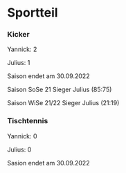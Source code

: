 # Sportteil

### Kicker

Yannick:    2

Julius:     1

Saison endet am 30.09.2022

Saison SoSe 21 Sieger Julius (85:75)

Saison WiSe 21/22 Sieger Julius (21:19)


### Tischtennis

Yannick:    0

Julius:     0

Sasion endet am 30.09.2022

